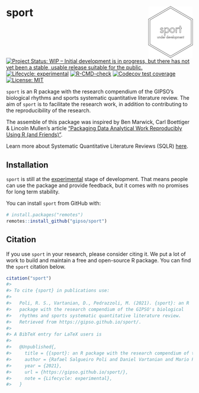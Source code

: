 
<!-- README.md is generated from README.Rmd. Please edit that file -->

# sport <a href='https://gipso.github.io/sport'><img src='man/figures/logo.png' align="right" height="139" /></a>

<!-- badges: start -->

[![Project Status: WIP – Initial development is in progress, but there
has not yet been a stable, usable release suitable for the
public.](https://www.repostatus.org/badges/latest/wip.svg)](https://www.repostatus.org/#wip)
[![Lifecycle:
experimental](https://img.shields.io/badge/lifecycle-experimental-orange.svg)](https://lifecycle.r-lib.org/articles/stages.html#experimental)
[![R-CMD-check](https://github.com/gipso/sport/workflows/R-CMD-check/badge.svg)](https://github.com/gipso/sport/actions)
[![Codecov test
coverage](https://codecov.io/gh/gipso/sport/branch/main/graph/badge.svg)](https://codecov.io/gh/gipso/sport?branch=main)
[![License:
MIT](https://img.shields.io/badge/license-MIT-green)](https://choosealicense.com/licenses/mit/)
<!-- badges: end -->

`sport` is an R package with the research compendium of the GIPSO’s
biological rhythms and sports systematic quantitative literature review.
The aim of `sport` is to facilitate the research work, in addition to
contributing to the reproducibility of the research.

The assemble of this package was inspired by Ben Marwick, Carl Boettiger
& Lincoln Mullen’s article [“Packaging Data Analytical Work Reproducibly
Using R (and Friends)”](https://doi.org/10.1080/00031305.2017.1375986).

Learn more about Systematic Quantitative Literature Reviews (SQLR)
[here](https://www.griffith.edu.au/griffith-sciences/school-environment-science/research/systematic-quantitative-literature-review).

## Installation

`sport` is still at the
[experimental](https://lifecycle.r-lib.org/articles/stages.html#experimental)
stage of development. That means people can use the package and provide
feedback, but it comes with no promises for long term stability.

You can install `sport` from GitHub with:

``` r
# install.packages("remotes")
remotes::install_github("gipso/sport")
```

## Citation

If you use `sport` in your research, please consider citing it. We put a
lot of work to build and maintain a free and open-source R package. You
can find the `sport` citation below.

``` r
citation("sport")
#> 
#> To cite {sport} in publications use:
#> 
#>   Poli, R. S., Vartanian, D., Pedrazzoli, M. (2021). {sport}: an R
#>   package with the research compendium of the GIPSO's biological
#>   rhythms and sports systematic quantitative literature review.
#>   Retrieved from https://gipso.github.io/sport/.
#> 
#> A BibTeX entry for LaTeX users is
#> 
#>   @Unpublished{,
#>     title = {{sport}: an R package with the research compendium of the GIPSO's biological rhythms and sports systematic quantitative literature review},
#>     author = {Rafael Salgueiro Poli and Daniel Vartanian and Mario Pedrazzoli},
#>     year = {2021},
#>     url = {https://gipso.github.io/sport/},
#>     note = {Lifecycle: experimental},
#>   }
```
